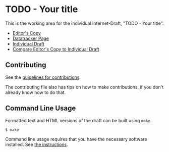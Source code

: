 <!-- regenerate: on (set to off if you edit this file) -->

# TODO - Your title

This is the working area for the individual Internet-Draft, "TODO - Your title".

* [Editor's Copy](https://aeroship.github.io/IETF-AgenticAI/#go.draft-hong-nmrg-agenticai-ps.html)
* [Datatracker Page](https://datatracker.ietf.org/doc/draft-hong-nmrg-agenticai-ps)
* [Individual Draft](https://datatracker.ietf.org/doc/html/draft-hong-nmrg-agenticai-ps)
* [Compare Editor's Copy to Individual Draft](https://aeroship.github.io/IETF-AgenticAI/#go.draft-hong-nmrg-agenticai-ps.diff)


## Contributing

See the
[guidelines for contributions](https://github.com/aeroship/IETF-AgenticAI/blob/main/CONTRIBUTING.md).

The contributing file also has tips on how to make contributions, if you
don't already know how to do that.

## Command Line Usage

Formatted text and HTML versions of the draft can be built using `make`.

```sh
$ make
```

Command line usage requires that you have the necessary software installed.  See
[the instructions](https://github.com/martinthomson/i-d-template/blob/main/doc/SETUP.md).

